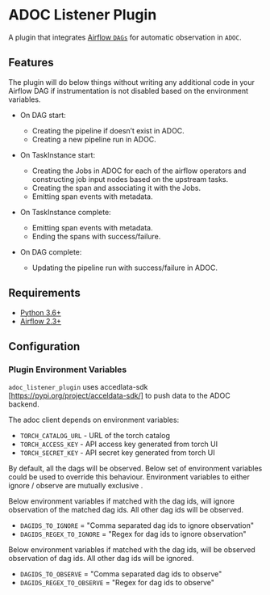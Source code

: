 # ADOC Listener Plugin
A plugin that integrates [Airflow `DAGs`]() for automatic observation in `ADOC`.

## Features
The plugin will do below things without writing any additional code in your Airflow DAG if instrumentation is not disabled based on the environment variables.

* On DAG start:
  * Creating the pipeline if doesn’t exist in ADOC.
  * Creating a new pipeline run in ADOC.

* On TaskInstance start:
  * Creating the Jobs in ADOC for each of the airflow operators and constructing job input nodes based on the upstream tasks.
  * Creating the span and associating it with the Jobs.
  * Emitting span events with metadata.

* On TaskInstance complete:
  * Emitting span events with metadata.
  * Ending the spans with success/failure.

* On DAG complete:
  * Updating the pipeline run with success/failure in ADOC.

## Requirements
- [Python 3.6+](https://www.python.org/downloads)
- [Airflow 2.3+](https://pypi.org/project/apache-airflow)

## Configuration

###  Plugin Environment Variables

`adoc_listener_plugin` uses accedlata-sdk [https://pypi.org/project/acceldata-sdk/] to push data to the ADOC backend.

The adoc client depends on environment variables:

* `TORCH_CATALOG_URL` - URL of the torch catalog
* `TORCH_ACCESS_KEY` - API access key generated from torch UI
* `TORCH_SECRET_KEY` - API secret key generated from torch UI

By default, all the dags will be observed. Below set of environment variables could be used to override this behaviour.
Environment variables to either ignore / observe are mutually exclusive . 

Below environment variables if matched with the dag ids, will ignore observation of the matched dag ids. All other dag ids will be observed.
* `DAGIDS_TO_IGNORE` = "Comma separated dag ids to ignore observation"
* `DAGIDS_REGEX_TO_IGNORE` = "Regex for dag ids to ignore observation"

Below environment variables if matched with the dag ids, will be observed observation of dag ids. All other dag ids will be ignored.
* `DAGIDS_TO_OBSERVE` = "Comma separated dag ids to observe"
* `DAGIDS_REGEX_TO_OBSERVE` = "Regex for dag ids to observe"
